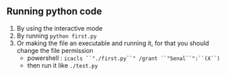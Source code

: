  ## Running python code

 1. By using the interactive mode
 2. By running `python first.py`
 3. Or making the file an executable and running it, for that you should change the file permission
    - powershell : `icacls ``"./first.py``" /grant ``"Senal``":``(X``)`
    - then run it like `./test.py`